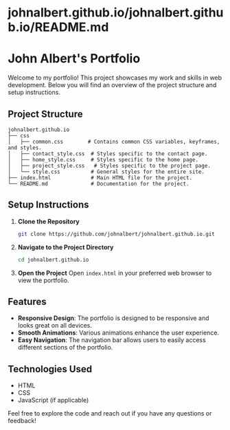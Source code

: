 # johnalbert.github.io/johnalbert.github.io/README.md

# John Albert's Portfolio

Welcome to my portfolio! This project showcases my work and skills in web development. Below you will find an overview of the project structure and setup instructions.

## Project Structure

```
johnalbert.github.io
├── css
│   ├── common.css        # Contains common CSS variables, keyframes, and styles.
│   ├── contact_style.css  # Styles specific to the contact page.
│   ├── home_style.css     # Styles specific to the home page.
│   ├── project_style.css   # Styles specific to the project page.
│   └── style.css          # General styles for the entire site.
├── index.html             # Main HTML file for the project.
└── README.md              # Documentation for the project.
```

## Setup Instructions

1. **Clone the Repository**
   ```bash
   git clone https://github.com/johnalbert/johnalbert.github.io.git
   ```

2. **Navigate to the Project Directory**
   ```bash
   cd johnalbert.github.io
   ```

3. **Open the Project**
   Open `index.html` in your preferred web browser to view the portfolio.

## Features

- **Responsive Design**: The portfolio is designed to be responsive and looks great on all devices.
- **Smooth Animations**: Various animations enhance the user experience.
- **Easy Navigation**: The navigation bar allows users to easily access different sections of the portfolio.

## Technologies Used

- HTML
- CSS
- JavaScript (if applicable)

Feel free to explore the code and reach out if you have any questions or feedback!